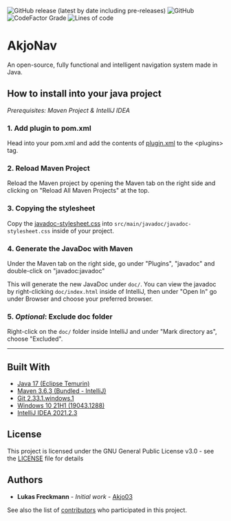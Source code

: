![GitHub release (latest by date including pre-releases)](https://img.shields.io/github/downloads-pre/Akjo03/dark-javadoc/latest/total?label=Downloads&style=flat-square)
![GitHub](https://img.shields.io/github/license/Akjo03/dark-javadoc?label=License&style=flat-square)
![CodeFactor Grade](https://img.shields.io/codefactor/grade/github/Akjo03/dark-javadoc?label=Code%20Quality&style=flat-square)
![Lines of code](https://img.shields.io/tokei/lines/github/Akjo03/dark-javadoc?label=Lines%20Of%20Code&style=flat-square)

# AkjoNav

An open-source, fully functional and intelligent navigation system made in Java.

## How to install into your java project

*Prerequisites: Maven Project & IntelliJ IDEA*

### 1. Add plugin to pom.xml

Head into your pom.xml and add the contents of [plugin.xml](plugin.xml) to the \<plugins\> tag.

### 2. Reload Maven Project

Reload the Maven project by opening the Maven tab on the right side and clicking on "Reload All Maven Projects" at the top.

### 3. Copying the stylesheet

Copy the [javadoc-stylesheet.css](javadoc-stylesheet.css) into `src/main/javadoc/javadoc-stylesheet.css` inside of your project.

### 4. Generate the JavaDoc with Maven

Under the Maven tab on the right side, go under "Plugins", "javadoc" and double-click on "javadoc:javadoc"

This will generate the new JavaDoc under `doc/`. You can view the javadoc by right-clicking `doc/index.html` inside of IntelliJ, then under "Open In" go under Browser and choose your preferred browser.

### 5. *Optional*: Exclude doc folder

Right-click on the `doc/` folder inside IntelliJ and under "Mark directory as", choose "Excluded".


------

## Built With

* [Java 17 (Eclipse Temurin)](https://adoptium.net/?variant=openjdk17&jvmVariant=hotspot)
* [Maven 3.6.3 (Bundled - IntelliJ)](https://maven.apache.org/)
* [Git 2.33.1.windows.1](https://git-scm.com/)
* [Windows 10 21H1 (19043.1288)](https://docs.microsoft.com/en-us/windows/release-health/status-windows-10-21h1)
* [IntelliJ IDEA 2021.2.3](https://www.jetbrains.com/de-de/idea/)

## License

This project is licensed under the GNU General Public License v3.0 - see the [LICENSE](LICENSE) file for details

## Authors

* **Lukas Freckmann** - *Initial work* - [Akjo03](https://github.com/Akjo03)

See also the list of [contributors](https://github.com/Akjo03/PROJECT_NAME/contributors) who participated in this project.